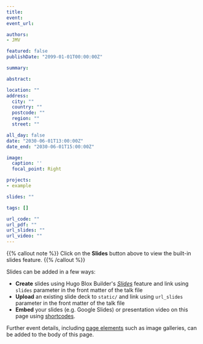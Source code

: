 ```yaml
---
title: 
event: 
event_url: 

authors:
- JMV

featured: false
publishDate: "2099-01-01T00:00:00Z"

summary: 

abstract: 

location: ""
address:
  city: ""
  country: ""
  postcode: ""
  region: ""
  street: ""

all_day: false
date: "2030-06-01T13:00:00Z"
date_end: "2030-06-01T15:00:00Z"

image:
  caption: ''
  focal_point: Right

projects:
- example

slides: ""

tags: []

url_code: ""
url_pdf: ""
url_slides: ""
url_video: ""
---
```


{{% callout note %}}
Click on the **Slides** button above to view the built-in slides feature.
{{% /callout %}}

Slides can be added in a few ways:

- **Create** slides using Hugo Blox Builder's [_Slides_](https://docs.hugoblox.com/reference/content-types/) feature and link using `slides` parameter in the front matter of the talk file
- **Upload** an existing slide deck to `static/` and link using `url_slides` parameter in the front matter of the talk file
- **Embed** your slides (e.g. Google Slides) or presentation video on this page using [shortcodes](https://docs.hugoblox.com/reference/markdown/).

Further event details, including [page elements](https://docs.hugoblox.com/reference/markdown/) such as image galleries, can be added to the body of this page.
